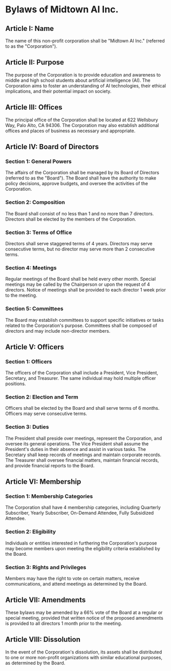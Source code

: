 # Bylaws of Midtown AI Inc.



## Article I: Name

The name of this non-profit corporation shall be "Midtown AI Inc." (referred to as the "Corporation").



## Article II: Purpose

The purpose of the Corporation is to provide education and awareness to middle and high school students about artificial intelligence (AI). The Corporation aims to foster an understanding of AI technologies, their ethical implications, and their potential impact on society.



## Article III: Offices

The principal office of the Corporation shall be located at 622 Wellsbury Way, Palo Alto, CA 94306. The Corporation may also establish additional offices and places of business as necessary and appropriate.



## Article IV: Board of Directors

### Section 1: General Powers

The affairs of the Corporation shall be managed by its Board of Directors (referred to as the "Board"). The Board shall have the authority to make policy decisions, approve budgets, and oversee the activities of the Corporation.

### Section 2: Composition

The Board shall consist of no less than 1 and no more than 7 directors. Directors shall be elected by the members of the Corporation.

### Section 3: Terms of Office

Directors shall serve staggered terms of 4 years. Directors may serve consecutive terms, but no director may serve more than 2 consecutive terms.

### Section 4: Meetings

Regular meetings of the Board shall be held every other month. Special meetings may be called by the Chairperson or upon the request of 4 directors. Notice of meetings shall be provided to each director 1 week prior to the meeting.

### Section 5: Committees

The Board may establish committees to support specific initiatives or tasks related to the Corporation's purpose. Committees shall be composed of directors and may include non-director members.



## Article V: Officers

### Section 1: Officers

The officers of the Corporation shall include a President, Vice President, Secretary, and Treasurer. The same individual may hold multiple officer positions.

### Section 2: Election and Term

Officers shall be elected by the Board and shall serve terms of 6 months. Officers may serve consecutive terms.

### Section 3: Duties

The President shall preside over meetings, represent the Corporation, and oversee its general operations.
The Vice President shall assume the President's duties in their absence and assist in various tasks.
The Secretary shall keep records of meetings and maintain corporate records.
The Treasurer shall oversee financial matters, maintain financial records, and provide financial reports to the Board.



## Article VI: Membership

### Section 1: Membership Categories

The Corporation shall have 4 membership categories, including Quarterly Subscriber, Yearly Subscriber, On-Demand Attendee, Fully Subsidized Attendee.

### Section 2: Eligibility

Individuals or entities interested in furthering the Corporation's purpose may become members upon meeting the eligibility criteria established by the Board.

### Section 3: Rights and Privileges

Members may have the right to vote on certain matters, receive communications, and attend meetings as determined by the Board.



## Article VII: Amendments

These bylaws may be amended by a 66% vote of the Board at a regular or special meeting, provided that written notice of the proposed amendments is provided to all directors 1 month prior to the meeting.



## Article VIII: Dissolution

In the event of the Corporation's dissolution, its assets shall be distributed to one or more non-profit organizations with similar educational purposes, as determined by the Board.
